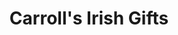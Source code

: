 ---
title: "Carroll's Irish Gifts"
url: /dublin/carrolls-irish-gifts-westmoreland-street/
shop: gift
---